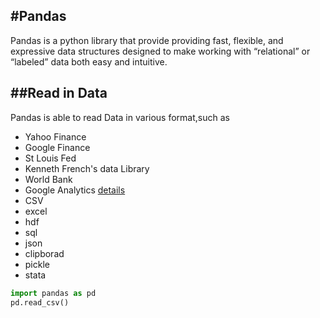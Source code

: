#Pandas
----------------
Pandas is a python library that provide providing fast, flexible, and expressive data structures designed to make working with “relational” or “labeled” data both easy and intuitive.

##Read in Data
----------------
Pandas is able to read Data in various format,such as 
+ Yahoo Finance 
+ Google Finance
+ St Louis Fed
+ Kenneth French's data Library
+ World Bank 
+ Google Analytics
[details](http://pandas.pydata.org/pandas-docs/version/0.15.2/remote_data.html#remote-data-fred)
+ CSV
+ excel
+ hdf
+ sql
+ json
+ clipborad
+ pickle
+ stata
```python
import pandas as pd
pd.read_csv()

```

